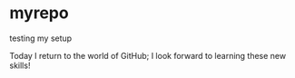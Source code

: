 # myrepo
testing my setup

Today I return to the world of GitHub; I look forward to learning these new skills!
